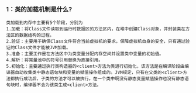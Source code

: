 ### 1：类的加载机制是什么?
    类加载到内存中主要有5个阶段，分别为
    1.加载：将Class文件读取到运行时数据区的方法区内，在堆中创建Class对象，并封装类在方法区的数据结构的过程。
    2.验证：主要用于确保Class文件符合当前虚拟机的要求，保障虚拟机自身的安全，只有通过验证的Class文件才能被JVM加载。
    3.准备：主要工作是在方法区中为类变量分配内存空间并设置类中变量的初始值。
    4.解析：将常量池中的符号引用替换为直接引用。
    5.初始化：主要通过执行类构造器的<client>方法为类进行初始化，该方法是在编译阶段由编译器自动收集类中静态语句块和变量的赋值操作组成的。JVM规定，只有在父类的<client>方法都执行成功后，子类的方法才可以被执行。在一个类中既没有静态变量赋值操作也没有静态语句块时，编译器不会为该类生成<client>方法。

